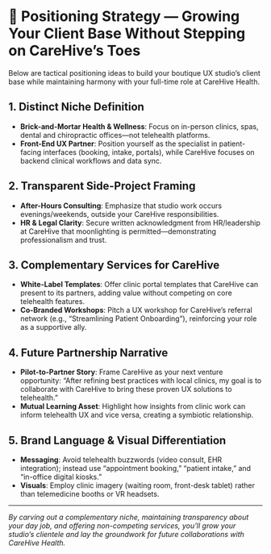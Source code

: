 # 📌 Positioning Strategy — Growing Your Client Base Without Stepping on CareHive’s Toes

Below are tactical positioning ideas to build your boutique UX studio’s client base while maintaining harmony with your full-time role at CareHive Health.

## 1. Distinct Niche Definition

* **Brick-and-Mortar Health & Wellness**: Focus on in-person clinics, spas, dental and chiropractic offices—not telehealth platforms.
* **Front-End UX Partner**: Position yourself as the specialist in patient-facing interfaces (booking, intake, portals), while CareHive focuses on backend clinical workflows and data sync.

## 2. Transparent Side-Project Framing

* **After-Hours Consulting**: Emphasize that studio work occurs evenings/weekends, outside your CareHive responsibilities.
* **HR & Legal Clarity**: Secure written acknowledgment from HR/leadership at CareHive that moonlighting is permitted—demonstrating professionalism and trust.

## 3. Complementary Services for CareHive

* **White-Label Templates**: Offer clinic portal templates that CareHive can present to its partners, adding value without competing on core telehealth features.
* **Co-Branded Workshops**: Pitch a UX workshop for CareHive’s referral network (e.g., “Streamlining Patient Onboarding”), reinforcing your role as a supportive ally.

## 4. Future Partnership Narrative

* **Pilot-to-Partner Story**: Frame CareHive as your next venture opportunity: “After refining best practices with local clinics, my goal is to collaborate with CareHive to bring these proven UX solutions to telehealth.”
* **Mutual Learning Asset**: Highlight how insights from clinic work can inform telehealth UX and vice versa, creating a symbiotic relationship.

## 5. Brand Language & Visual Differentiation

* **Messaging**: Avoid telehealth buzzwords (video consult, EHR integration); instead use “appointment booking,” “patient intake,” and “in-office digital kiosks.”
* **Visuals**: Employ clinic imagery (waiting room, front-desk tablet) rather than telemedicine booths or VR headsets.

---

*By carving out a complementary niche, maintaining transparency about your day job, and offering non-competing services, you’ll grow your studio’s clientele and lay the groundwork for future collaborations with CareHive Health.*
